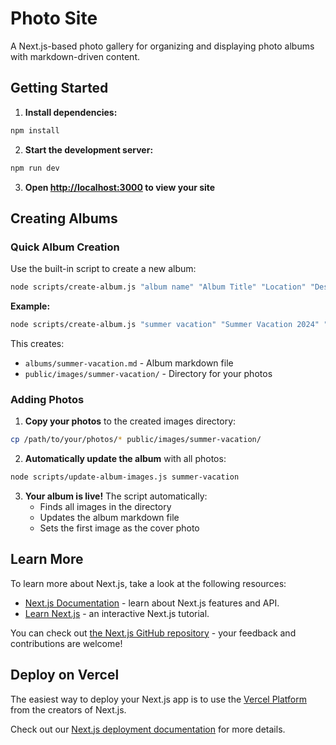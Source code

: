# Photo Site

A Next.js-based photo gallery for organizing and displaying photo albums with markdown-driven content.

## Getting Started

1. **Install dependencies:**
```bash
npm install
```

2. **Start the development server:**
```bash
npm run dev
```

3. **Open [http://localhost:3000](http://localhost:3000) to view your site**

## Creating Albums

### Quick Album Creation
Use the built-in script to create a new album:

```bash
node scripts/create-album.js "album name" "Album Title" "Location" "Description"
```

**Example:**
```bash
node scripts/create-album.js "summer vacation" "Summer Vacation 2024" "California" "Our amazing summer trip"
```

This creates:
- `albums/summer-vacation.md` - Album markdown file
- `public/images/summer-vacation/` - Directory for your photos

### Adding Photos

1. **Copy your photos** to the created images directory:
```bash
cp /path/to/your/photos/* public/images/summer-vacation/
```

2. **Automatically update the album** with all photos:
```bash
node scripts/update-album-images.js summer-vacation
```

3. **Your album is live!** The script automatically:
   - Finds all images in the directory
   - Updates the album markdown file
   - Sets the first image as the cover photo

## Learn More

To learn more about Next.js, take a look at the following resources:

- [Next.js Documentation](https://nextjs.org/docs) - learn about Next.js features and API.
- [Learn Next.js](https://nextjs.org/learn) - an interactive Next.js tutorial.

You can check out [the Next.js GitHub repository](https://github.com/vercel/next.js) - your feedback and contributions are welcome!

## Deploy on Vercel

The easiest way to deploy your Next.js app is to use the [Vercel Platform](https://vercel.com/new?utm_medium=default-template&filter=next.js&utm_source=create-next-app&utm_campaign=create-next-app-readme) from the creators of Next.js.

Check out our [Next.js deployment documentation](https://nextjs.org/docs/app/building-your-application/deploying) for more details.
